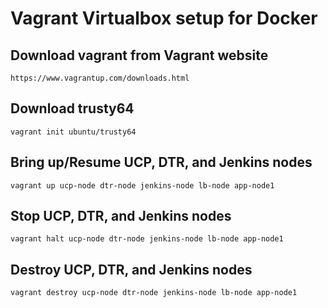 Vagrant Virtualbox setup for Docker
========================

## Download vagrant from Vagrant website

```
https://www.vagrantup.com/downloads.html
```

## Download trusty64

```
vagrant init ubuntu/trusty64
```

## Bring up/Resume UCP, DTR, and Jenkins nodes

```
vagrant up ucp-node dtr-node jenkins-node lb-node app-node1
```

## Stop UCP, DTR, and Jenkins nodes

```
vagrant halt ucp-node dtr-node jenkins-node lb-node app-node1
```

## Destroy UCP, DTR, and Jenkins nodes

```
vagrant destroy ucp-node dtr-node jenkins-node lb-node app-node1
```
